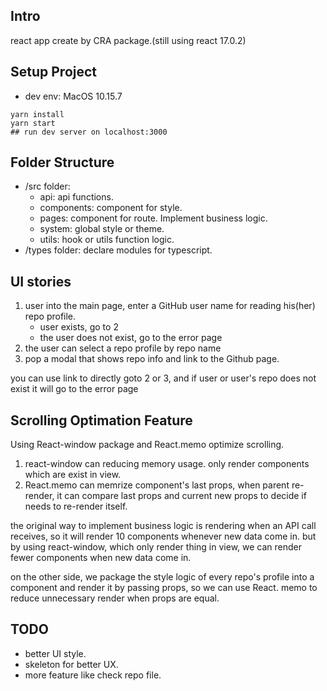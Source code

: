 ## Intro

react app create by CRA package.(still using react 17.0.2)

## Setup Project

- dev env: MacOS 10.15.7

```
yarn install
yarn start
## run dev server on localhost:3000
```

## Folder Structure

- /src folder:
  - api: api functions.
  - components: component for style.
  - pages: component for route. Implement business logic.
  - system: global style or theme.
  - utils: hook or utils function logic.
- /types folder: declare modules for typescript.

## UI stories

1. user into the main page, enter a GitHub user name for reading his(her) repo profile.
   - user exists, go to 2
   - the user does not exist, go to the error page
2. the user can select a repo profile by repo name
3. pop a modal that shows repo info and link to the Github page.

you can use link to directly goto 2 or 3, and if user or user's repo does not exist it will go to the error page

## Scrolling Optimation Feature

Using React-window package and React.memo optimize scrolling.

1. react-window can reducing memory usage. only render components which are exist in view.
2. React.memo can memrize component's last props, when parent re-render, it can compare last props and current new props to decide if needs to re-render itself.

the original way to implement business logic is rendering when an API call receives,
so it will render 10 components whenever new data come in.
but by using react-window, which only render thing in view, we can render fewer components when new data come in.

on the other side, we package the style logic of every repo's profile into a component and render it by passing props, so we can use React. memo to reduce unnecessary render when props are equal.

## TODO

- better UI style.
- skeleton for better UX.
- more feature like check repo file.
